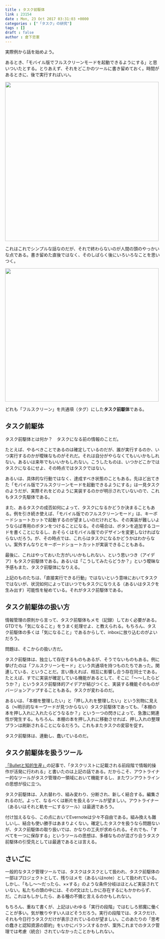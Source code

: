 ```yaml
---
title : タスク前駆体
link : 23154
date : Mon, 23 Oct 2017 03:31:03 +0000
categories : ["「タスク」の研究"]
tags : []
draft : false
author : 倉下忠憲
---
```


実際例から話を始めよう。

あるとき、「モバイル版でフルスクリーンモードを起動できるようにする」と思いついたとする。とりあえず、それをどこかのツールに書き留めておく。時間があるときに、後で実行すればいい。

<a href="https://rashita.net/blog/?attachment_id=23155" rel="attachment wp-att-23155"><img src="https://rashita.net/blog/wp-content/uploads/2017/10/screenshot-29-500x517.png" alt="" width="500" height="517" class="alignnone size-medium wp-image-23155" /></a>

これはこれでシンプルな話なのだが、それで終わらないのが人間の頭のやっかいな点である。書き留めた直後ではなく、そのしばらく後にいろいろなことを思いつく。

<a href="https://rashita.net/blog/?attachment_id=23157" rel="attachment wp-att-23157"><img src="https://rashita.net/blog/wp-content/uploads/2017/10/screenshot-30-500x433.png" alt="" width="500" height="433" class="alignnone size-medium wp-image-23157" /></a>

どれも「フルスクリーン」を共通項（タグ）にした<strong>タスク前駆体</strong>である。

<h2>タスク前駆体</h2>

タスク前駆体とは何か？　タスクになる前の情報のことだ。

たとえば、やるべきことであるのは確定しているのだが、誰が実行するのか、いつ実行するのかが曖昧なものがそれだ。それは自分がやらなくてもいいかもしれない。あるいは来年でもいいかもしれない。こうしたものは、いつかどこかではタスクになるにせよ、その時点ではタスクではない。

あるいは、具体的な行動ではなく、達成すべき状態のこともある。先ほど出てきた「モバイル版でフルスクリーンモードを起動できるようにする」は一見タスクのようだが、実際それをどのように実装するのかが明示されていないので、これもタスク先駆体である。

また、あるタスクの成否如何によって、タスクになるかどうか決まることもある。例を引き続き使えば、「モバイル版でのフルスクリーンモード」は、キーボードショートカットで起動するのが望ましいのだけれども、その実装が難しいようならば専用のボタンをつけることになる。その場合は、ボタンを追加するコードを書くことになるし、おそらくはモバイル版でのデザインを変更しなければならないだろう。が、その時点では、これらはタスクになるかどうかはわからない。案外すんなりとキーボードショートカットが実装できることもある。

最後に、これはやっておいた方がいいかもしれない、という思いつき（アイデア）もタスク前駆体である。あるいは「こうしてみたらどうか？」という曖昧な予感もまた、タスク前駆体になりえる。

上記のものたちは、「直接実行できる行動」ではないという意味においてタスクではないが、状況如何によってはいつでもタスクになりえる（あるいはタスクを生み出す）可能性を秘めている。それがタスク前駆体である。

<h2>タスク前駆体の扱い方</h2>

情報管理の原則から言って、タスク前駆体もメモ（記録）しておく必要がある。GTDでも「気になること」をうまく処理せよ、と教えられる。もちろん、タスク前駆体の多くは「気になること」であるからして、inboxに放り込むのがよいだろう。

問題は、そこからの扱い方だ。

タスク前駆体は、独立して存在するものもあるが、そうでないものもある。例に挙げたのは「フルスクリーンモード」という共通項を持つものたちであった。関連している、ということだ。言い換えれば、相互に影響し合う存在同士である。たとえば、すでに実装が確定している機能があるとして、そこに「〜〜したらどうか？」というタスク前駆体的アイデアが結びつくと、実装する機能そのものがバージョンアップすることもある。タスクが変わるのだ。

あるいは、「本棚を整理したい」と「押し入れを整理したい」という別物に見える（≒明示的なキーワードが見つからない）タスク前駆体であっても、「本棚の本を押し入れに入れたらどうなるか？」という一つの閃きによって、急激に関連性が発生する。もちろん、本棚の本を押し入れに移動させれば、押し入れの整理プランは刷新されることになるだろう。これもまたタスクの変容を促す。

タスク前駆体は、連動し、蠢いているのだ。

<h2>タスク前駆体を扱うツール</h2>

<a href="https://rashita.net/blog/?p=23128">「Bulletと知的生産」</a>の記事で、「タスクリストに記載される前段階で情報的操作が活発に行われる」と書いたのは上記の話である。だからこそ、アウトライナー的なツールがタスク管理の一領域において機能するし、またワンアウトラインの思想が役に立つ。

タスク前駆体は、入れ替わり、組み変わり、分断され、新しく結合する。編集されるのだ。よって、なるべくは断片を扱えるツールが望ましい。アウトライナー（あるいはそれと軌を一にするツール）は最適であろう。

付け加えるなら、この点においてEvernoteは少々不自由である。組み換えも難しいし、結合も使い勝手はあまりよくない。確定したタスクを扱うなら問題ないが、タスク前駆体の取り扱いでは、かなりの工夫が求められる。それでも、「すべてを一つに保存する」というツールの思想は、多様なものが混ざり合うタスク前駆体の引受先としては最適であるとは言える。

<h2>さいごに</h2>

一般的なタスク管理ツールでは、タスクはタスクとして扱われ、タスク前駆体の一部はプロジェクトとして、残りはメモ（あるいはnote）として扱われている。しかし、「もし〜〜だったら、××する」のような条件分岐はほとんど実装されていない。私たちの頭の中には、そのif文はたしかに存在するにもかかわらず、だ。これはもしかしたら、ある種の不備と言えるのかもしれない。

もちろん、重ねて書くが、上記はいわゆる「実行の段階」ではむしろ邪魔に働くことが多い。気が散りやすい人ほどそうだろう。実行の段階では、タスクだけ、それも今日行うタスクだけが表示されているのが望ましい。このあたりの「思考の蠢きと認知資源の節約」をいかにバランスするかが、案外これまでのタスク管理では考慮（統合）されていなかったことかもしれない。





